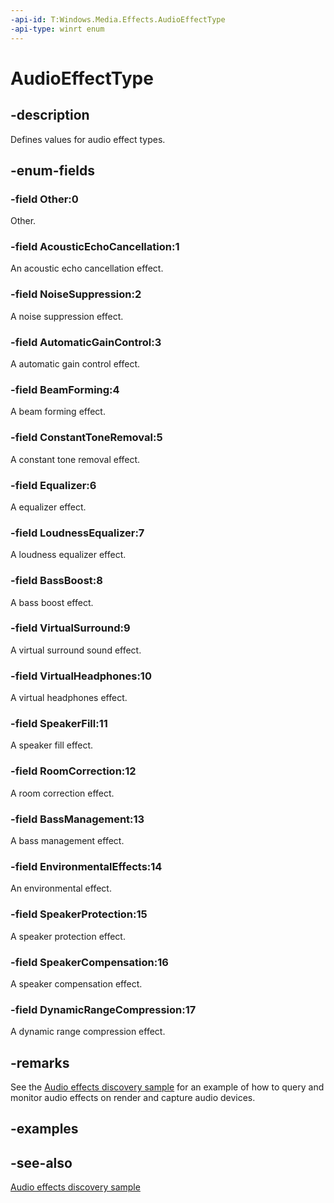 ```yaml
---
-api-id: T:Windows.Media.Effects.AudioEffectType
-api-type: winrt enum
---
```


<!-- Enumeration syntax
public enum Windows.Media.Effects.AudioEffectType : int
-->

# AudioEffectType

## -description
Defines values for audio effect types.

## -enum-fields
### -field Other:0
Other.

### -field AcousticEchoCancellation:1
An acoustic echo cancellation effect.

### -field NoiseSuppression:2
A noise suppression effect.

### -field AutomaticGainControl:3
A automatic gain control effect.

### -field BeamForming:4
A beam forming effect.

### -field ConstantToneRemoval:5
A constant tone removal effect.

### -field Equalizer:6
A equalizer effect.

### -field LoudnessEqualizer:7
A loudness equalizer effect.

### -field BassBoost:8
A bass boost effect.

### -field VirtualSurround:9
A virtual surround sound effect.

### -field VirtualHeadphones:10
A virtual headphones effect.

### -field SpeakerFill:11
A speaker fill effect.

### -field RoomCorrection:12
A room correction effect.

### -field BassManagement:13
A bass management effect.

### -field EnvironmentalEffects:14
An environmental effect.

### -field SpeakerProtection:15
A speaker protection effect.

### -field SpeakerCompensation:16
A speaker compensation effect.

### -field DynamicRangeCompression:17
A dynamic range compression effect.


## -remarks
See the [Audio effects discovery sample](https://github.com/microsoftarchive/msdn-code-gallery-microsoft/tree/master/Official%20Windows%20Platform%20Sample/Audio%20effects%20discovery%20sample) for an example of how to query and monitor audio effects on render and capture audio devices.

## -examples

## -see-also
[Audio effects discovery sample](https://github.com/microsoftarchive/msdn-code-gallery-microsoft/tree/master/Official%20Windows%20Platform%20Sample/Audio%20effects%20discovery%20sample)
